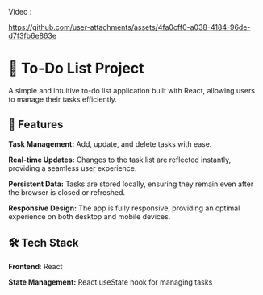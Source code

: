 Video : 




https://github.com/user-attachments/assets/4fa0cff0-a038-4184-96de-d7f3fb6e863e



# 📝 To-Do List Project

  


A simple and intuitive to-do list application built with React, allowing users to manage their tasks efficiently.






## 🚀 Features



**Task Management:** Add, update, and delete tasks with ease.



**Real-time Updates:** Changes to the task list are reflected instantly, providing a seamless user experience.



**Persistent Data:** Tasks are stored locally, ensuring they remain even after the browser is closed or refreshed.



**Responsive Design:** The app is fully responsive, providing an optimal experience on both desktop and mobile devices.






## 🛠️ Tech Stack






**Frontend**: React




**State Management:** React useState hook for managing tasks
